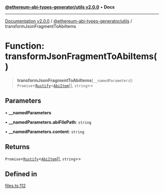 [**@ethereum-abi-types-generator/utils v2.0.0**](../README.md) • **Docs**

***

[Documentation v2.0.0](../../../packages.md) / [@ethereum-abi-types-generator/utils](../README.md) / transformJsonFragmentToAbiItems

# Function: transformJsonFragmentToAbiItems()

> **transformJsonFragmentToAbiItems**(`__namedParameters`): `Promise`\<[`Rustify`](../../types/type-aliases/Rustify.md)\<[`AbiItem`](../../types/type-aliases/AbiItem.md)[], `string`\>\>

## Parameters

• **\_\_namedParameters**

• **\_\_namedParameters.abiFilePath**: `string`

• **\_\_namedParameters.content**: `string`

## Returns

`Promise`\<[`Rustify`](../../types/type-aliases/Rustify.md)\<[`AbiItem`](../../types/type-aliases/AbiItem.md)[], `string`\>\>

## Defined in

[files.ts:112](https://github.com/niZmosis/ethereum-abi-types-generator/blob/34014c6ac1a58a7622fbd21e7421270aae38bf36/packages/utils/src/files.ts#L112)
